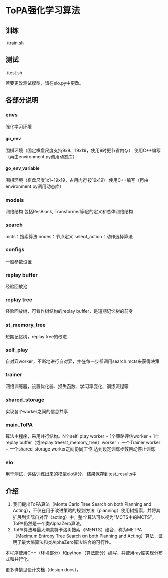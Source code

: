 # ToPA强化学习算法

## 训练
./train.sh

## 测试
./test.sh

若要更改测试模型，请在elo.py中更改。

## 各部分说明
### envs
强化学习环境

#### go_env
围棋环境（固定棋盘尺度支持9x9、19x19，使用9时更节省内存）
使用C++编写（再由environment.py调用动态库）

#### go_env_variable
围棋环境（棋盘尺度1x1~19x19，占用内存按19x19）
使用C++编写（再由environment.py调用动态库）

### models
网络结构
包括ResBlock, Transformer等层的定义和总体网络结构

### search
mcts：搜索算法
nodes：节点定义
select_action：动作选择算法

### configs
一般参数设置

### replay buffer
经验回放池

### replay tree
经验回放树，可看作树结构的replay buffer，是短期记忆树的前身

### st_memory_tree
短期记忆树，replay tree的改进

### self_play
自对弈worker，不断地进行自对弈，并在每一步都调用search.mcts来获得决策

### trainer
网络训练器，设置优化器、损失函数、学习率变化、训练流程等

### shared_storage
实现各个worker之间的信息共享

### main_ToPA
算法主程序，采用并行结构。N个self_play worker + 1个策略评估worker + 1个replay buffer（或replay tree/st_memory_tree）worker + 一个Trainer worker + 一个shared_storage worker之间协同工作
达到设定训练步数自动停止训练


### elo
用于测试，评估训练出来的模型elo评分，结果保存到test_results中


## 介绍
1. 我们提出ToPA算法（Monte Carlo Tree Search on both Planning and Acting），不仅在用于改进策略的规划方法（planning）使用树搜索，并将其扩展到实际自对弈（acting）中，整个算法可以视为“MCTS中的MCTS”。ToPA仍然是一个类AlphaZero算法。
2. ToPA算法与最大熵蒙特卡洛树搜索（MENTS）结合，称为METPA（Maximum Entropy Tree Search on both Planning and Acting）算法，证明了最大熵算法和类AlphaZero算法结合的可行性。

本程序使用C++（环境部分）和python（算法部分）编写，并使用ray库实现分布式和并行化。


更多详情见设计文档（design docs）。

